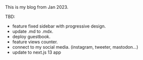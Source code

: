 This is my blog from Jan 2023.

TBD:

- feature fixed sidebar with progressive design.
- update .md to .mdx.
- deploy guestbook.
- feature views counter.
- connect to my social media. (instagram, tweeter, mastodon...)
- update to next.js 13 app
